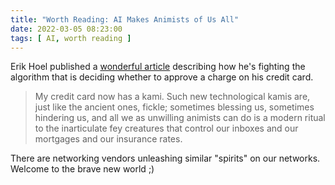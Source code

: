 ```yaml
---
title: "Worth Reading: AI Makes Animists of Us All"
date: 2022-03-05 08:23:00
tags: [ AI, worth reading ]
---
```

Erik Hoel published a [wonderful article](https://erikhoel.substack.com/p/ai-makes-animists-of-us-all) describing how he's fighting the algorithm that is deciding whether to approve a charge on his credit card.

> My credit card now has a kami. Such new technological kamis are, just like the ancient ones, fickle; sometimes blessing us, sometimes hindering us, and all we as unwilling animists can do is a modern ritual to the inarticulate fey creatures that control our inboxes and our mortgages and our insurance rates.

There are networking vendors unleashing similar "spirits" on our networks. Welcome to the brave new world ;)
